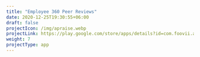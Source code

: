 ```yaml
---
title: "Employee 360 Peer Reviews"
date: 2020-12-25T19:30:55+06:00
draft: false
projectIcon: /img/apraise.webp
projectLink: https://play.google.com/store/apps/details?id=com.foovii.apraise
weight: 7
projectType: app
---
```


